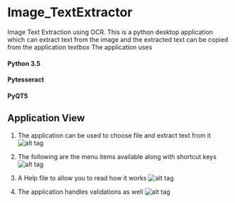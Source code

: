 # Image_TextExtractor
Image Text Extraction using OCR. This is a python desktop application which can extract text from the image and the extracted text can be copied from the application textbox
The application uses
#### Python 3.5
#### Pytesseract
#### PyQT5

## Application View

1. The application can be used to choose file and extract text from it
![alt tag](http://res.cloudinary.com/komalsingh-xyz/image/upload/v1496388424/Git/TextExtractor/screen_1.jpg)

2. The following are the menu items available along with shortcut keys
![alt tag](http://res.cloudinary.com/komalsingh-xyz/image/upload/v1496388452/Git/TextExtractor/file_menu.jpg)

3. A Help file to allow you to read how it works
![alt tag](http://res.cloudinary.com/komalsingh-xyz/image/upload/v1496388417/Git/TextExtractor/help_screen.jpg)

4. The application handles validations as well
![alt tag](http://res.cloudinary.com/komalsingh-xyz/image/upload/v1496388418/Git/TextExtractor/image_selection.jpg)
